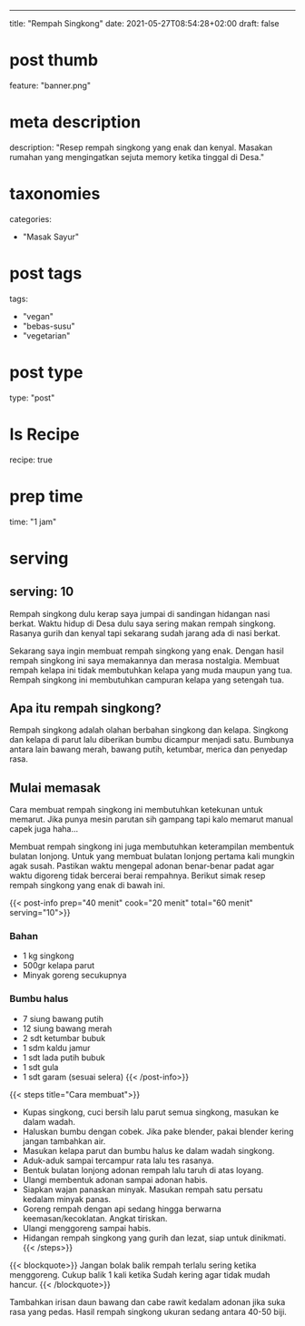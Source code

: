
---
title: "Rempah Singkong"
date: 2021-05-27T08:54:28+02:00
draft: false

# post thumb
feature: "banner.png"

# meta description
description: "Resep rempah singkong yang enak dan kenyal. Masakan rumahan yang mengingatkan sejuta memory ketika tinggal di Desa."

# taxonomies
categories:
  - "Masak Sayur"

# post tags
tags:
  - "vegan"
  - "bebas-susu"
  - "vegetarian"

# post type
type: "post"

# Is Recipe
recipe: true

# prep time
time: "1 jam"

# serving
serving: 10
---
Rempah singkong dulu kerap saya jumpai di sandingan hidangan nasi berkat. Waktu hidup di Desa dulu saya sering makan rempah singkong. Rasanya gurih dan kenyal tapi sekarang sudah jarang ada di nasi berkat.

Sekarang saya ingin membuat rempah singkong yang enak. Dengan hasil rempah singkong ini saya memakannya dan merasa nostalgia. Membuat rempah kelapa ini tidak membutuhkan kelapa yang muda maupun yang tua. Rempah singkong ini membutuhkan campuran kelapa yang setengah tua.

## Apa itu rempah singkong?

Rempah singkong adalah olahan berbahan singkong dan kelapa. Singkong dan kelapa di parut lalu diberikan bumbu dicampur menjadi satu. Bumbunya antara lain bawang merah, bawang putih, ketumbar, merica dan penyedap rasa.

## Mulai memasak

Cara membuat rempah singkong ini membutuhkan ketekunan untuk memarut. Jika punya mesin parutan sih gampang tapi kalo memarut manual capek juga haha...

Membuat rempah singkong ini juga membutuhkan keterampilan membentuk bulatan lonjong. Untuk yang membuat bulatan lonjong pertama kali mungkin agak susah. Pastikan waktu mengepal adonan benar-benar padat agar waktu digoreng tidak bercerai berai rempahnya. Berikut simak resep rempah singkong yang enak di bawah ini.

{{< post-info prep="40 menit" cook="20 menit" total="60 menit" serving="10">}}

### Bahan

-   1 kg singkong
-   500gr kelapa parut
-   Minyak goreng secukupnya

### Bumbu halus

-   7 siung bawang putih
-   12 siung bawang merah
-   2 sdt ketumbar bubuk
-   1 sdm kaldu jamur
-   1 sdt lada putih bubuk
-   1 sdt gula
-   1 sdt garam (sesuai selera)
{{< /post-info>}}

{{< steps title="Cara membuat">}}
-   Kupas singkong, cuci bersih lalu parut semua singkong, masukan ke dalam wadah.
-   Haluskan bumbu dengan cobek. Jika pake blender, pakai blender kering jangan tambahkan air.
-   Masukan kelapa parut dan bumbu halus ke dalam wadah singkong.
-   Aduk-aduk sampai tercampur rata lalu tes rasanya.
-   Bentuk bulatan lonjong adonan rempah lalu taruh di atas loyang.
-   Ulangi membentuk adonan sampai adonan habis.
-   Siapkan wajan panaskan minyak. Masukan rempah satu persatu kedalam minyak panas.
-   Goreng rempah dengan api sedang hingga berwarna keemasan/kecoklatan. Angkat tiriskan.
-   Ulangi menggoreng sampai habis.
-   Hidangan rempah singkong yang gurih dan lezat, siap untuk dinikmati.
{{< /steps>}}

{{< blockquote>}}
Jangan bolak balik rempah terlalu sering ketika menggoreng. Cukup balik 1 kali ketika Sudah kering agar tidak mudah hancur.
{{< /blockquote>}}

Tambahkan irisan daun bawang dan cabe rawit kedalam adonan jika suka rasa yang pedas. Hasil rempah singkong ukuran sedang antara 40-50 biji.
